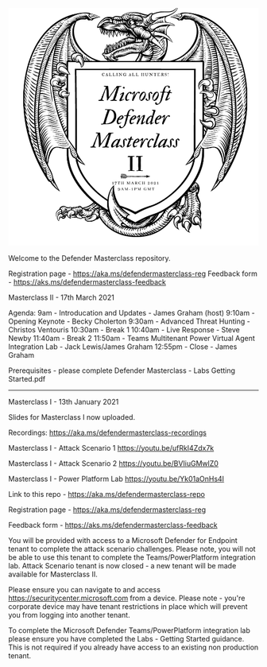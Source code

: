 ![image](Title2.png)

Welcome to the Defender Masterclass repository. 

Registration page - https://aka.ms/defendermasterclass-reg
Feedback form - https://aks.ms/defendermasterclass-feedback

Masterclass II - 17th March 2021

Agenda:
9am - Introducation and Updates - James Graham (host)
9:10am - Opening Keynote - Becky Cholerton
9:30am - Advanced Threat Hunting - Christos Ventouris
10:30am - Break 1
10:40am - Live Response - Steve Newby
11:40am - Break 2
11:50am - Teams Multitenant Power Virtual Agent Integration Lab - Jack Lewis/James Graham
12:55pm - Close - James Graham

Prerequisites - please complete Defender Masterclass - Labs Getting Started.pdf 

----------------------------------------------------------------------------------------------------

Masterclass I - 13th January 2021

Slides for Masterclass I now uploaded.

Recordings: https://aka.ms/defendermasterclass-recordings

Masterclass I - Attack Scenario 1 https://youtu.be/ufRkI4Zdx7k

Masterclass I - Attack Scenario 2 https://youtu.be/BVIiuGMwlZ0

Masterclass I - Power Platform Lab https://youtu.be/Yk01aOnHs4I

Link to this repo - https://aka.ms/defendermasterclass-repo

Registration page - https://aka.ms/defendermasterclass-reg

Feedback form - https://aks.ms/defendermasterclass-feedback

You will be provided with access to a Microsoft Defender for Endpoint tenant to complete the attack scenario challenges. Please note, you will not be able to use this tenant to complete the Teams/PowerPlatform integration lab. Attack Scenario tenant is now closed - a new tenant will be made available for Masterclass II. 

Please ensure you can navigate to and access https://securitycenter.microsoft.com from a device. Please note - you're corporate device may have tenant restrictions in place which will prevent you from logging into another tenant. 

To complete the Microsoft Defender Teams/PowerPlatform integration lab please ensure you have completed the Labs - Getting Started guidance. This is not required if you already have access to an existing non production tenant. 



